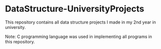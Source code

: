 # DataStructure-UniversityProjects
This repository contains all data structure projects I made in my 2nd year in university.

Note: C programming language was used in implementing all programs in this repository.
